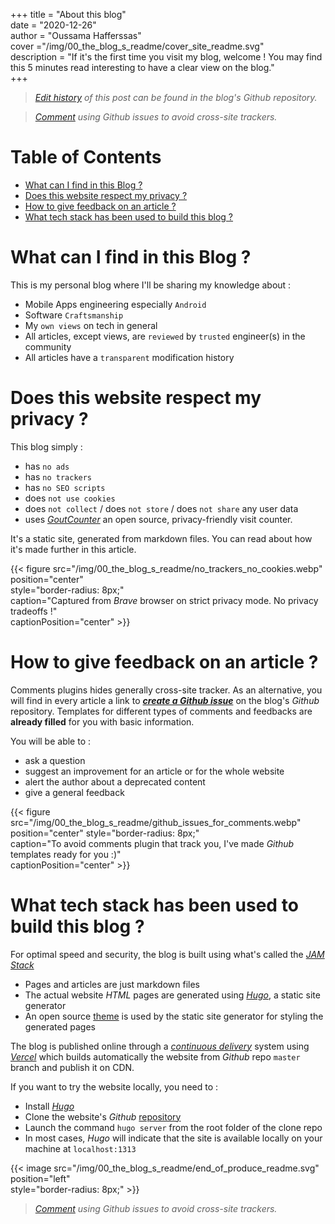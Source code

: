 +++ title = "About this blog"  
date = "2020-12-26"  
author = "Oussama Hafferssas"  
cover ="/img/00_the_blog_s_readme/cover_site_readme.svg"  
description = "If it's the first time you visit my blog, welcome ! You may find this 5 minutes read interesting to have a clear view on the blog."  
+++


>*[Edit history](https://github.com/hfrsoussama/oussamahaff_dev/commits/master/content/posts/00_the_blog_s_readme.md) of this post can be found in the blog's Github repository.*


>[*Comment*](https://github.com/hfrsoussama/oussamahaff_dev/issues/new/choose) *using Github issues to avoid cross-site trackers.*

[TOC levels=1-3]: #

# Table of Contents
- [What can I find in this Blog ?](#what-can-i-find-in-this-blog-)
- [Does this website respect my privacy ?](#does-this-website-respect-my-privacy-)
- [How to give feedback on an article ?](#how-to-give-feedback-on-an-article-)
- [What tech stack has been used to build this blog ?](#what-tech-stack-has-been-used-to-build-this-blog-)



# What can I find in this Blog ?
This is my personal blog where I'll be sharing my knowledge about :

- Mobile Apps engineering especially `Android`
- Software `Craftsmanship`
- My `own views` on tech in general
- All articles, except views, are `reviewed` by `trusted` engineer(s) in the community
- All articles have a `transparent` modification history

# Does this website respect my privacy ?
This blog simply :

- has `no ads`
- has `no trackers`
- has `no SEO scripts`
- does `not use cookies`
- does `not collect` / does `not store` / does `not share` any user data
- uses [*GoutCounter*](https://github.com/arp242/goatcounter) an open source, privacy-friendly visit counter. 

It's a static site, generated from markdown files. You can read about
how it's made further in this article.


{{< figure src="/img/00_the_blog_s_readme/no_trackers_no_cookies.webp"
position="center"  
style="border-radius: 8px;"  
caption="Captured from *Brave* browser on strict privacy mode. No privacy tradeoffs !"  
captionPosition="center" >}}


# How to give feedback on an article ?
Comments plugins hides generally cross-site tracker. As an alternative,
you will find in every article a link to
[***create a Github issue***](https://github.com/hfrsoussama/oussamahaff_dev/issues/new/choose)
on the blog's *Github* repository. Templates for different types of
comments and feedbacks are **already filled** for you with basic
information.

You will be able to :

- ask a question
- suggest an improvement for an article or for the whole website
- alert the author about a deprecated content
- give a general feedback

{{< figure
src="/img/00_the_blog_s_readme/github_issues_for_comments.webp"
position="center" style="border-radius: 8px;"  
caption="To avoid comments plugin that track you, I've made *Github* templates ready for you :)"  
captionPosition="center" >}}

# What tech stack has been used to build this blog ?
For optimal speed and security, the blog is built using what's called the
[*JAM Stack*](https://jamstack.org)

- Pages and articles are just markdown files
- The actual website *HTML* pages are generated using
  [*Hugo*](https://gohugo.io), a static site generator
- An open source
  [theme](https://github.com/panr/hugo-theme-hello-friend/) is used by
  the static site generator for styling the generated pages

The blog is published online through a
[*continuous delivery*](https://github.com/hfrsoussama/oussamahaff_dev/deployments/activity_log?environment=Production)
system using [*Vercel*](https://vercel.com/) which builds automatically
the website from *Github* repo `master` branch and publish it on CDN.

If you want to try the website locally, you need to :

- Install [*Hugo*](https://gohugo.io/getting-started/quick-start/)
- Clone the website's *Github* [repository](https://github.com/hfrsoussama/oussamahaff_dev/)
- Launch the command `hugo server` from the root folder of the clone repo
- In most cases, *Hugo* will indicate that the site is available locally
  on your machine at `localhost:1313`


{{< image
src="/img/00_the_blog_s_readme/end_of_produce_readme.svg"
position="left"  
style="border-radius: 8px;" >}}


> [*Comment*](https://github.com/hfrsoussama/oussamahaff_dev/issues/new/choose) *using Github issues to avoid cross-site trackers.*
